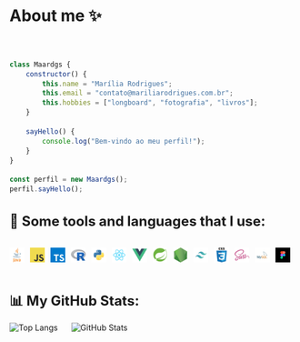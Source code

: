 <h1>About me ✨</h1>
<br>

### 
```javascript
class Maardgs {
    constructor() {
        this.name = "Marília Rodrigues";
        this.email = "contato@mariliarodrigues.com.br";
        this.hobbies = ["longboard", "fotografia", "livros"];
    }

    sayHello() {
        console.log("Bem-vindo ao meu perfil!");
    }
}

const perfil = new Maardgs();
perfil.sayHello();
```

###

<div>
<h2 style="font-size: 24px; margin-bottom: 15px;">🔖 Some tools and languages that I use:</h2>
<br> 
<img align="left" alt="Java" width="26px" src="https://raw.githubusercontent.com/github/explore/master/topics/java/java.png" style="margin-right: 10px;" /> 
<img align="left" alt="JavaScript" width="26px" src="https://raw.githubusercontent.com/github/explore/master/topics/javascript/javascript.png" style="margin-right: 10px;" /> 
<img align="left" alt="TypeScript" width="26px" src="https://raw.githubusercontent.com/github/explore/master/topics/typescript/typescript.png" style="margin-right: 10px;" /> 
<img align="left" alt="R" width="26px" src="https://raw.githubusercontent.com/github/explore/master/topics/r/r.png" style="margin-right: 10px;" /> 
<img align="left" alt="Python" width="26px" src="https://raw.githubusercontent.com/github/explore/master/topics/python/python.png" style="margin-right: 10px;" /> 
<img align="left" alt="React" width="26px" src="https://raw.githubusercontent.com/github/explore/master/topics/react/react.png" style="margin-right: 10px;" /> 
<img align="left" alt="Vue.js" width="26px" src="https://raw.githubusercontent.com/github/explore/master/topics/vue/vue.png" style="margin-right: 10px;" /> 
<img align="left" alt="Spring" width="26px" src="https://raw.githubusercontent.com/github/explore/master/topics/spring/spring.png" style="margin-right: 10px;" /> 
<img align="left" alt="Node.js" width="26px" src="https://raw.githubusercontent.com/github/explore/master/topics/nodejs/nodejs.png" style="margin-right: 10px;" /> 
<img align="left" alt="Tailwind CSS" width="26px" src="https://raw.githubusercontent.com/github/explore/master/topics/tailwind/tailwind.png" style="margin-right: 10px;" />
<img align="left" alt="CSS" width="26px" src="https://raw.githubusercontent.com/github/explore/master/topics/css/css.png" style="margin-right: 10px;" />
<img align="left" alt="Sass" width="26px" src="https://raw.githubusercontent.com/github/explore/master/topics/sass/sass.png" style="margin-right: 10px;" />
<img align="left" alt="MySQL" width="26px" src="https://raw.githubusercontent.com/github/explore/master/topics/mysql/mysql.png" style="margin-right: 10px;" />
<img align="left" alt="Figma" width="26px" src="https://raw.githubusercontent.com/github/explore/master/topics/figma/figma.png" style="margin-right: 10px;" /> 
<br style="clear: both;" />
</div>

<br>

<div>
<h2 style="font-size: 24px; margin-bottom: 15px;">📊 My GitHub Stats:</h2>

<img src="https://github-readme-stats.vercel.app/api/top-langs/?username=maardgs&layout=compact&langs_count=10&theme=github_dark_dimmed" alt="Top Langs" style="margin-right: 20px;" />
<img src="https://github-readme-stats.vercel.app/api?username=maardgs&show_icons=true&theme=github_dark_dimmed" alt="GitHub Stats" />
</div>
